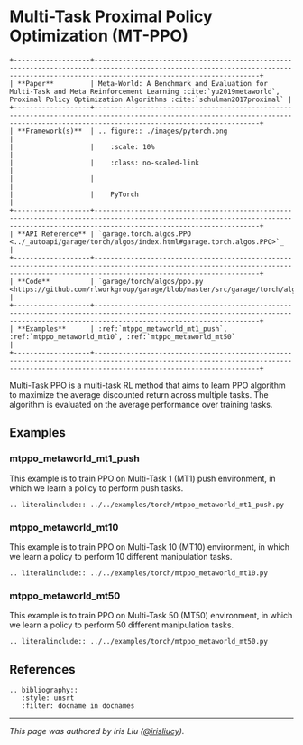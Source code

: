 # Multi-Task Proximal Policy Optimization (MT-PPO)

```eval_rst
+-------------------+-------------------------------------------------------------------------------------------------------------------------------------------------------------------------------------+
| **Paper**         | Meta-World: A Benchmark and Evaluation for Multi-Task and Meta Reinforcement Learning :cite:`yu2019metaworld`, Proximal Policy Optimization Algorithms :cite:`schulman2017proximal` |
+-------------------+-------------------------------------------------------------------------------------------------------------------------------------------------------------------------------------+
| **Framework(s)**  | .. figure:: ./images/pytorch.png                                                                                                                                                    |
|                   |    :scale: 10%                                                                                                                                                                      |
|                   |    :class: no-scaled-link                                                                                                                                                           |
|                   |                                                                                                                                                                                     |
|                   |    PyTorch                                                                                                                                                                          |
+-------------------+-------------------------------------------------------------------------------------------------------------------------------------------------------------------------------------+
| **API Reference** | `garage.torch.algos.PPO <../_autoapi/garage/torch/algos/index.html#garage.torch.algos.PPO>`_                                                                                        |
+-------------------+-------------------------------------------------------------------------------------------------------------------------------------------------------------------------------------+
| **Code**          | `garage/torch/algos/ppo.py <https://github.com/rlworkgroup/garage/blob/master/src/garage/torch/algos/ppo.py>`_                                                                      |
+-------------------+-------------------------------------------------------------------------------------------------------------------------------------------------------------------------------------+
| **Examples**      | :ref:`mtppo_metaworld_mt1_push`, :ref:`mtppo_metaworld_mt10`, :ref:`mtppo_metaworld_mt50`                                                                                           |
+-------------------+-------------------------------------------------------------------------------------------------------------------------------------------------------------------------------------+
```

Multi-Task PPO is a multi-task RL method that aims to learn PPO algorithm to maximize the average discounted return across multiple tasks. The algorithm is evaluated on the average performance over training tasks.

## Examples

### mtppo_metaworld_mt1_push

This example is to train PPO on Multi-Task 1 (MT1) push environment, in which we learn a policy to perform push tasks.

```eval_rst
.. literalinclude:: ../../examples/torch/mtppo_metaworld_mt1_push.py
```

### mtppo_metaworld_mt10

This example is to train PPO on Multi-Task 10 (MT10) environment, in which we learn a policy to perform 10 different manipulation tasks.

```eval_rst
.. literalinclude:: ../../examples/torch/mtppo_metaworld_mt10.py
```

### mtppo_metaworld_mt50

This example is to train PPO on Multi-Task 50 (MT50) environment, in which we learn a policy to perform 50 different manipulation tasks.

```eval_rst
.. literalinclude:: ../../examples/torch/mtppo_metaworld_mt50.py
```

## References

```eval_rst
.. bibliography::
   :style: unsrt
   :filter: docname in docnames
```

----

*This page was authored by Iris Liu ([@irisliucy](https://github.com/irisliucy)).*
